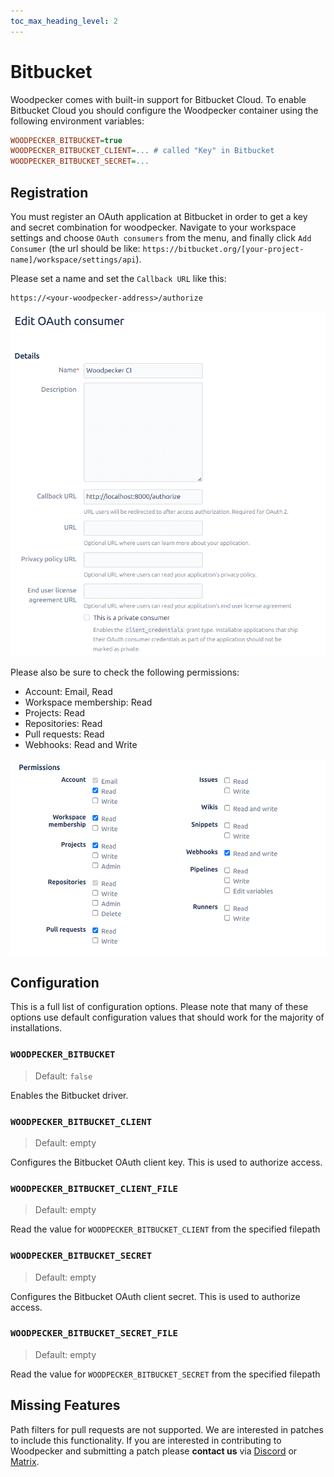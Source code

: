 ```yaml
---
toc_max_heading_level: 2
---
```


# Bitbucket

Woodpecker comes with built-in support for Bitbucket Cloud. To enable Bitbucket Cloud you should configure the Woodpecker container using the following environment variables:

```ini
WOODPECKER_BITBUCKET=true
WOODPECKER_BITBUCKET_CLIENT=... # called "Key" in Bitbucket
WOODPECKER_BITBUCKET_SECRET=...
```

## Registration

You must register an OAuth application at Bitbucket in order to get a key and secret combination for woodpecker. Navigate to your workspace settings and choose `OAuth consumers` from the menu, and finally click `Add Consumer` (the url should be like: `https://bitbucket.org/[your-project-name]/workspace/settings/api`).

Please set a name and set the `Callback URL` like this:

```uri
https://<your-woodpecker-address>/authorize
```

![bitbucket oauth setup](bitbucket_oauth.png)

Please also be sure to check the following permissions:

- Account: Email, Read
- Workspace membership: Read
- Projects: Read
- Repositories: Read
- Pull requests: Read
- Webhooks: Read and Write

![bitbucket permissions](bitbucket_permissions.png)

## Configuration

This is a full list of configuration options. Please note that many of these options use default configuration values that should work for the majority of installations.

### `WOODPECKER_BITBUCKET`

> Default: `false`

Enables the Bitbucket driver.

### `WOODPECKER_BITBUCKET_CLIENT`

> Default: empty

Configures the Bitbucket OAuth client key. This is used to authorize access.

### `WOODPECKER_BITBUCKET_CLIENT_FILE`

> Default: empty

Read the value for `WOODPECKER_BITBUCKET_CLIENT` from the specified filepath

### `WOODPECKER_BITBUCKET_SECRET`

> Default: empty

Configures the Bitbucket OAuth client secret. This is used to authorize access.

### `WOODPECKER_BITBUCKET_SECRET_FILE`

> Default: empty

Read the value for `WOODPECKER_BITBUCKET_SECRET` from the specified filepath

## Missing Features

Path filters for pull requests are not supported. We are interested in patches to include this functionality.
If you are interested in contributing to Woodpecker and submitting a patch please **contact us** via [Discord](https://discord.gg/fcMQqSMXJy) or [Matrix](https://matrix.to/#/#WoodpeckerCI-Develop:obermui.de).
